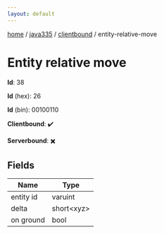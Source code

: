 ```yaml
---
layout: default
---
```


[home](/)  /  [java335](/protocol/java335)  /  [clientbound](/protocol/java335/clientbound)  /  entity-relative-move

# Entity relative move

**Id**: 38

**Id** (hex): 26

**Id** (bin): 00100110

**Clientbound**: ✔️

**Serverbound**: ✖️

## Fields

Name | Type
---|---
entity id | varuint
delta | short&lt;xyz&gt;
on ground | bool
